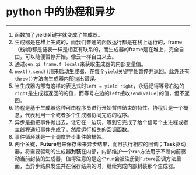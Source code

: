 ﻿# python 中的协程和异步 

---
1. 函数加了yield关键字就变成了生成器。
2. 生成器是在**堆**上生成的，而我们普通的函数运行都是在栈上运行的，frame（栈帧)都是链表一样是相互有联系的，而生成器的frame是在堆上，完全自由，可以随便暂停开始，像云一样自由来去。
3. 通过`gen.gi_frame.f_locals`来获取生成器的内部变量值。
4. `next(),send()`用来启动生成器，在每个`yield`关键字处暂停并返回。此外还有`throw()`方法向生成器内部抛出错误。
5. 当生成器内部有这样的表达式时`left = yield right`，永远记得等号右边的`right`是生成器返回的的值，而等号左边的`left`接收`send(value)`的值，但不返回。
6. 协程是基于生成器这种可由程序员进行开始暂停结束的特性，协程只是一个概念，代表利用一个或者多个生成器协同完成的程序。
7. 异步是指把事件抛出去，让它在一边玩，等到它完成了给个信号个主进程或者主线程通知事件完成了，然后运行相关的回调函数。
8. 事件循环就是一个调度异步事件的框架。
9. 两个关键，**Future**用来保存未来异步结果，而且执行相应的回调；**Task**驱动器，将需要驱动的生成器**封装**在内部，内部维护一个`run`方法用于不断向前驱动当前封装的生成器，值得注意的是这个`run`会被注册到`Future`回调方法里面，当异步结果发生并在保存结果的时，继续完成内部封装那个生成器。
